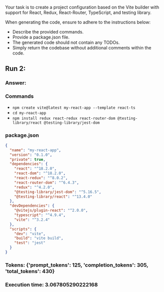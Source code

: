 Your task is to create a project configuration based on the Vite builder with support for React, Redux, React-Router, TypeScript, and testing library.

When generating the code, ensure to adhere to the instructions below:
- Describe the provided commands.
- Provide a package.json file.
- The generated code should not contain any TODOs.
- Simply return the codebase without additional comments within the code.

## Run 2:
### Answer:
### Commands

- `npm create vite@latest my-react-app --template react-ts`
- `cd my-react-app`
- `npm install redux react-redux react-router-dom @testing-library/react @testing-library/jest-dom`

### package.json

```json
{
  "name": "my-react-app",
  "version": "0.1.0",
  "private": true,
  "dependencies": {
    "react": "^18.2.0",
    "react-dom": "^18.2.0",
    "react-redux": "^8.0.2",
    "react-router-dom": "^6.4.3",
    "redux": "^4.2.0",
    "@testing-library/jest-dom": "^5.16.5",
    "@testing-library/react": "^13.4.0"
  },
  "devDependencies": {
    "@vitejs/plugin-react": "^2.0.0",
    "typescript": "^4.9.4",
    "vite": "^3.2.4"
  },
  "scripts": {
    "dev": "vite",
    "build": "vite build",
    "test": "jest"
  }
}
```
### Tokens: {'prompt_tokens': 125, 'completion_tokens': 305, 'total_tokens': 430}
### Execution time: 3.067805290222168
